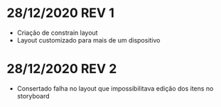 # 28/12/2020 REV 1
* Criação de constrain layout
* Layout customizado para mais de um dispositivo 

# 28/12/2020 REV 2
* Consertado falha no layout que impossibilitava edição dos itens no storyboard
